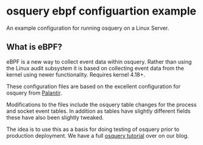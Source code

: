 # osquery ebpf configuartion example

An example configuration for running osquery on a Linux Server. 

## What is eBPF?

eBPF is a new way to collect event data within osquery. Rather than using the Linux audit subsystem it is based on collecting event data from the kernel using newer functionality. Requires kernel 4.18+.

These configuration files are based on the excellent configuration for osquery from [Palantir](https://github.com/palantir/osquery-configuration/tree/master/Classic/Servers/Linux).

Modifications to the files include the osquery table changes for the process and socket event tables. In addition as tables have slightly different fields these have also been slightly tweaked. 

The idea is to use this as a basis for doing testing of osquery prior to production deployment. We have a full [osquery tutorial](https://hackertarget.com/osquery-linux-tutorial/) over on our blog.




